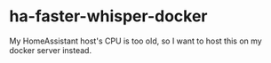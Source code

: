 # ha-faster-whisper-docker
 My HomeAssistant host's CPU is too old, so I want to host this on my docker server instead.
